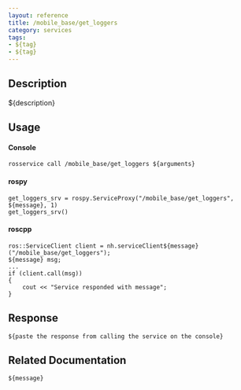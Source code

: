 ```yaml
---
layout: reference
title: /mobile_base/get_loggers
category: services
tags: 
- ${tag} 
- ${tag}
---
```


## Description
${description}

## Usage
#### Console
```
rosservice call /mobile_base/get_loggers ${arguments}
```

#### rospy
```
get_loggers_srv = rospy.ServiceProxy("/mobile_base/get_loggers", ${message}, 1)
get_loggers_srv()
```

#### roscpp
```
ros::ServiceClient client = nh.serviceClient${message}("/mobile_base/get_loggers");
${message} msg;
...
if (client.call(msg))
{
    cout << "Service responded with message";
}
```

## Response
```
${paste the response from calling the service on the console}
```

## Related Documentation
``${message}``  